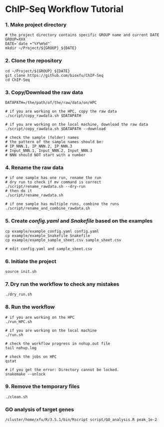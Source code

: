 # ChIP-Seq Workflow Tutorial

### 1. Make project directory
```
# the project directory contains specific GROUP name and current DATE
GROUP=XXX
DATE=`date +"%Y%m%d"`
mkdir ~/Project/${GROUP}_${DATE}
```

### 2. Clone the repository
```
cd ~/Project/${GROUP}_${DATE}
git clone https://github.com/bioxfu/ChIP-Seq
cd ChIP-Seq
```

### 3. Copy/Download the raw data
```
DATAPATH=/the/path/of/the/raw/data/on/HPC

# if you are working on the HPC, copy the raw data
./script/copy_rawdata.sh $DATAPATH

# if you are working on the local machine, download the raw data
./script/copy_rawdata.sh $DATAPATH --download

# check the sample (folder) names
# the pattern of the sample names should be:
# IP_NNN.1, IP_NNN.2, IP_NNN.3
# Input_NNN.1, Input_NNN.2, Input_NNN.3
# NNN should NOT start with a number
```

### 4. Rename the raw data
```
# if one sample has one run, rename the run
# dry run to check if mv command is correct
./script/rename_rawdata.sh --dry-run
# then do it 
./script/rename_rawdata.sh

# if one sample has multiple runs, combine the runs
./script/rename_and_combine_rawdata.sh
```

### 5. Create *config.yaml* and *Snakefile* based on the examples
```
cp example/example_config.yaml config.yaml
cp example/example_Snakefile Snakefile
cp example/example_sample_sheet.csv sample_sheet.csv

# edit config.yaml and sample_sheet.csv 
```

### 6. Initiate the project
```
source init.sh
```

### 7. Dry run the workflow to check any mistakes
```
./dry_run.sh
```

### 8. Run the workflow
```
# if you are working on the HPC
./run_HPC.sh

# if you are working on the local machine
./run.sh

# check the workflow progress in nohup.out file
tail nohup.log 

# check the jobs on HPC
qstat

# if you get the error: Directory cannot be locked.
snakemake --unlock 
```

### 9. Remove the temporary files
```
./clean.sh
```


### GO analysis of target genes
```
/cluster/home/xfu/R/3.5.1/bin/Rscript script/GO_analysis.R peak_1e-2
```


